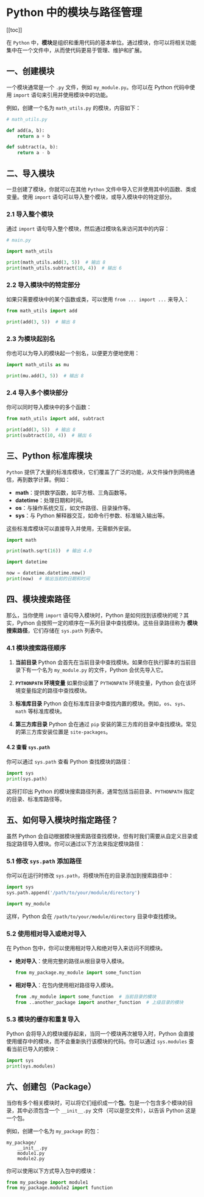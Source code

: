 # Python 中的模块与路径管理

[[toc]]

在 `Python` 中，**模块**是组织和重用代码的基本单位。通过模块，你可以将相关功能集中在一个文件中，从而使代码更易于管理、维护和扩展。

## 一、创建模块

一个模块通常是一个 `.py` 文件，例如 `my_module.py`。你可以在 Python 代码中使用 `import` 语句来引用并使用模块中的功能。

例如，创建一个名为 `math_utils.py` 的模块，内容如下：

```python
# math_utils.py

def add(a, b):
    return a + b

def subtract(a, b):
    return a - b
```

## 二、导入模块

一旦创建了模块，你就可以在其他 `Python` 文件中导入它并使用其中的函数、类或变量。使用 `import` 语句可以导入整个模块，或导入模块中的特定部分。

### 2.1 导入整个模块

通过 `import` 语句导入整个模块，然后通过模块名来访问其中的内容：

```python
# main.py

import math_utils

print(math_utils.add(3, 5))  # 输出 8
print(math_utils.subtract(10, 4))  # 输出 6
```

### 2.2 导入模块中的特定部分

如果只需要模块中的某个函数或类，可以使用 `from ... import ...` 来导入：

```python
from math_utils import add

print(add(3, 5))  # 输出 8
```

### 2.3 为模块起别名

你也可以为导入的模块起一个别名，以便更方便地使用：

```python
import math_utils as mu

print(mu.add(3, 5))  # 输出 8
```

### 2.4 导入多个模块部分

你可以同时导入模块中的多个函数：

```python
from math_utils import add, subtract

print(add(3, 5))  # 输出 8
print(subtract(10, 4))  # 输出 6
```

## 三、Python 标准库模块

`Python` 提供了大量的标准库模块，它们覆盖了广泛的功能，从文件操作到网络通信，再到数学计算。例如：

- **math**：提供数学函数，如平方根、三角函数等。
- **datetime**：处理日期和时间。
- **os**：与操作系统交互，如文件路径、目录操作等。
- **sys**：与 Python 解释器交互，如命令行参数、标准输入输出等。

这些标准库模块可以直接导入并使用，无需额外安装。

```python
import math

print(math.sqrt(16))  # 输出 4.0

import datetime

now = datetime.datetime.now()
print(now)  # 输出当前的日期和时间
```

## 四、模块搜索路径

那么，当你使用 `import` 语句导入模块时，Python 是如何找到该模块的呢？其实，Python 会按照一定的顺序在一系列目录中查找模块。这些目录路径称为 **模块搜索路径**，它们存储在 `sys.path` 列表中。

### 4.1 模块搜索路径顺序

1. **当前目录** Python 会首先在当前目录中查找模块。如果你在执行脚本的当前目录下有一个名为 `my_module.py` 的文件，Python 会优先导入它。

2. **`PYTHONPATH` 环境变量** 如果你设置了 `PYTHONPATH` 环境变量，Python 会在该环境变量指定的路径中查找模块。

3. **标准库目录** Python 会在标准库目录中查找内置的模块。例如，`os`、`sys`、`math` 等标准库模块。

4. **第三方库目录** Python 会在通过 `pip` 安装的第三方库的目录中查找模块。常见的第三方库安装位置是 `site-packages`。

#### 4.2 查看 `sys.path`

你可以通过 `sys.path` 查看 Python 查找模块的路径：

```python
import sys
print(sys.path)
```

这将打印出 Python 的模块搜索路径列表，通常包括当前目录、`PYTHONPATH` 指定的目录、标准库路径等。

## 五、如何导入模块时指定路径？

虽然 Python 会自动根据模块搜索路径查找模块，但有时我们需要从自定义目录或指定路径导入模块。你可以通过以下方法来指定模块路径：

### 5.1 修改 `sys.path` 添加路径

你可以在运行时修改 `sys.path`，将模块所在的目录添加到搜索路径中：

```python
import sys
sys.path.append('/path/to/your/module/directory')

import my_module
```

这样，Python 会在 `/path/to/your/module/directory` 目录中查找模块。

### 5.2 使用相对导入或绝对导入

在 Python 包中，你可以使用相对导入和绝对导入来访问不同模块。

- **绝对导入**：使用完整的路径从根目录导入模块。

  ```python
  from my_package.my_module import some_function
  ```

- **相对导入**：在包内使用相对路径导入模块。

  ```python
  from .my_module import some_function  # 当前目录的模块
  from ..another_package import another_function  # 上级目录的模块
  ```

### 5.3 模块的缓存和重复导入

Python 会将导入的模块缓存起来，当同一个模块再次被导入时，Python 会直接使用缓存中的模块，而不会重新执行该模块的代码。你可以通过 `sys.modules` 查看当前已导入的模块：

```python
import sys
print(sys.modules)
```

## 六、创建包（Package）

当你有多个相关模块时，可以将它们组织成一个**包**。包是一个包含多个模块的目录，其中必须包含一个 `__init__.py` 文件（可以是空文件），以告诉 Python 这是一个包。

例如，创建一个名为 `my_package` 的包：

```
my_package/
    __init__.py
    module1.py
    module2.py
```

你可以使用以下方式导入包中的模块：

```python
from my_package import module1
from my_package.module2 import function
```
